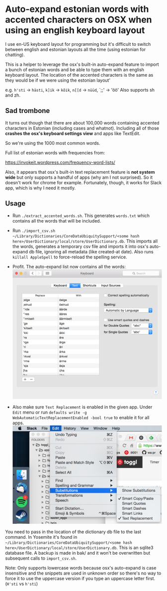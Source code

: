 # Auto-expand estonian words with accented characters on OSX when using an english keyboard layout

I use en-US keyboard layout for programming but it's difficult to switch between english and estonian
layouts all the time (using estonian for chatting).

This is a helper to leverage the osx's built-in auto-expand feature to import a bunch of estonian words and
be able to type them with an english keyboard layout. The location of the accented characters is the same as they
would be if we were using the estonian layout'

e.g. `h'sti` -> `hästi`, `k]ik` -> `kõik`, `n[[d` -> `nüüd`, `;;' -> 'öö'
Also supports sh and zh.

## Sad trombone

It turns out though that there are about 100,000 words containing accented characters in Estonian (including cases and whatnot).
Including all of those **crashes the osx's keyboard settings view** and apps like TextEdit.

So we're using the 1000 most common words.

Full list of estonian words with frequencies from:

  https://invokeit.wordpress.com/frequency-word-lists/

Also, it appears that osx's built-in text replacement feature is **not system wide** but only supports a handful of apps
(why am I not surprised). So it doesn't work for chrome for example. Fortunately, though, it works for Slack app, which is why I need it mostly.

## Usage

- Run `./extract_accented_words.sh`.
  This generates `words.txt` which contains all the words that will be included.

- Run `./import_csv.sh ~/Library/Dictionaries/CoreDataUbiquitySupport/<some hash here>/UserDictionary/local/store/UserDictionary.db`.
  This imports all the words, generates a temporary csv file and imports it into osx's auto-expand db file, ignoring all metadata (like created-at date). Also runs `killall AppleSpell` to force-reload the spelling service.

- Profit. The auto-expand list now contains all the words: ![Keyboard Settings View](example.png)

- Also make sure `Text Replacement` is enabled in the given app. Under `Edit` menu or run `defaults write -g WebAutomaticTextReplacementEnabled -bool true` to enable it for all apps. ![Enable Text Replacement](enable.png)

You need to pass in the location of the dictionary db file to the last command. In Yosemite it's found in `~/Library/Dictionaries/CoreDataUbiquitySupport/<some hash here>/UserDictionary/local/store/UserDictionary.db`. This is an sqlite3 database file. A backup is made in bak/ and it won't be overwritten but subsequent calls to `import_csv.sh`.

Note: Only supports lowercase words because osx's auto-expand is case insensitive and the snippets are used in
unknown order so there's no way to force it to use the uppercase version if you type an uppercase letter first. (`H'sti` vs `h'sti`)